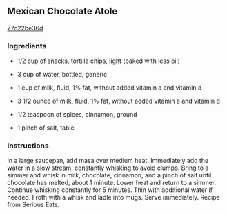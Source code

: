 ## Mexican Chocolate Atole

[77c22be36d](http://tastykitchen.com/recipes/drinks/mexican-chocolate-atole/)

### Ingredients

 - 1/2 cup of snacks, tortilla chips, light (baked with less oil)

 - 3 cup of water, bottled, generic

 - 1 cup of milk, fluid, 1% fat, without added vitamin a and vitamin d

 - 3 1/2 ounce of milk, fluid, 1% fat, without added vitamin a and vitamin d

 - 1/2 teaspoon of spices, cinnamon, ground

 - 1 pinch of salt, table

### Instructions

In a large saucepan, add masa over medium heat. Immediately add the water in a slow stream, constantly whisking to avoid clumps. Bring to a simmer and whisk in milk, chocolate, cinnamon, and a pinch of salt until chocolate has melted, about 1 minute. Lower heat and return to a simmer. Continue whisking constantly for 5 minutes. Thin with additional water if needed. Froth with a whisk and ladle into mugs. Serve immediately. Recipe from Serious Eats.